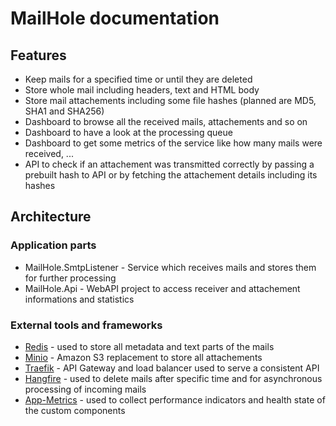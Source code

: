 # MailHole documentation

## Features

* Keep mails for a specified time or until they are deleted
* Store whole mail including headers, text and HTML body
* Store mail attachements including some file hashes (planned are MD5, SHA1 and SHA256)
* Dashboard to browse all the received mails, attachements and so on
* Dashboard to have a look at the processing queue
* Dashboard to get some metrics of the service like how many mails were received, ...
* API to check if an attachement was transmitted correctly by passing a prebuilt hash to API or by fetching the attachement details including its hashes

## Architecture

### Application parts

* MailHole.SmtpListener - Service which receives mails and stores them for further processing
* MailHole.Api - WebAPI project to access receiver and attachement informations and statistics

### External tools and frameworks

* [Redis](https://redis.io) - used to store all metadata and text parts of the mails
* [Minio](https://minio.io) - Amazon S3 replacement to store all attachements
* [Traefik](https://traefik.io) - API Gateway and load balancer used to serve a consistent API
* [Hangfire](https://www.hangfire.io) - used to delete mails after specific time and for asynchronous processing of incoming mails
* [App-Metrics](https://www.app-metrics.io) - used to collect performance indicators and health state of the custom components